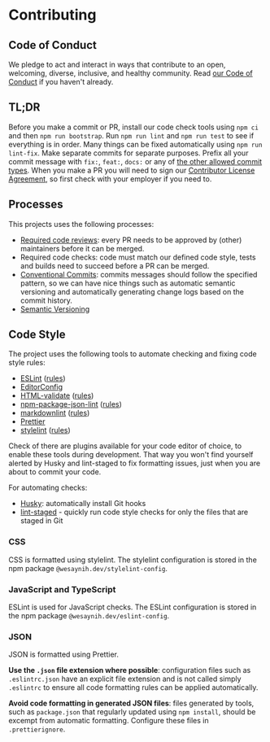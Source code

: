 # Contributing

## Code of Conduct

We pledge to act and interact in ways that contribute to an open, welcoming, diverse, inclusive, and healthy community. Read [our Code of Conduct](CODE_OF_CONDUCT.md) if you haven't already.

## TL;DR

Before you make a commit or PR, install our code check tools using `npm ci` and then `npm run bootstrap`. Run `npm run lint` and `npm run test` to see if everything is in order. Many things can be fixed automatically using `npm run lint-fix`. Make separate commits for separate purposes. Prefix all your commit message with `fix:`, `feat:`, `docs:` or any of [the other allowed commit types](https://github.com/angular/angular/blob/22b96b9/CONTRIBUTING.md#type). When you make a PR you will need to sign our [Contributor License Agreement](CLA.md), so first check with your employer if you need to.

## Processes

This projects uses the following processes:

- [Required code reviews](https://github.com/features/code-review/): every PR needs to be approved by (other) maintainers before it can be merged.
- Required code checks: code must match our defined code style, tests and builds need to succeed before a PR can be merged.
- [Conventional Commits](https://www.conventionalcommits.org/): commits messages should follow the specified pattern, so we can have nice things such as automatic semantic versioning and automatically generating change logs based on the commit history.
- [Semantic Versioning](https://semver.org)

## Code Style

The project uses the following tools to automate checking and fixing code style rules:

- [ESLint](https://eslint.org) ([rules](https://eslint.org/docs/rules/))
- [EditorConfig](https://editorconfig.org)
- [HTML-validate](https://html-validate.org) ([rules](https://html-validate.org/rules/index.html))
- [npm-package-json-lint](https://npmpackagejsonlint.org/) ([rules](https://npmpackagejsonlint.org/docs/en/rules))
- [markdownlint](https://github.com/DavidAnson/markdownlint) ([rules](https://github.com/DavidAnson/markdownlint#rules--aliases))
- [Prettier](https://prettier.io)
- [stylelint](https://stylelint.io/) ([rules](https://stylelint.io/user-guide/rules/list))

Check of there are plugins available for your code editor of choice, to enable these tools during development. That way you won't find yourself alerted by Husky and lint-staged to fix formatting issues, just when you are about to commit your code.

For automating checks:

- [Husky](https://github.com/typicode/husky): automatically install Git hooks
- [lint-staged](https://github.com/okonet/lint-staged) - quickly run code style checks for only the files that are staged in Git

### CSS

CSS is formatted using stylelint. The stylelint configuration is stored in the npm package `@wesaynih.dev/stylelint-config`.

### JavaScript and TypeScript

ESLint is used for JavaScript checks. The ESLint configuration is stored in the npm package `@wesaynih.dev/eslint-config`.

### JSON

JSON is formatted using Prettier.

**Use the `.json` file extension where possible**: configuration files such as `.eslintrc.json` have an explicit file extension and is not called simply `.eslintrc` to ensure all code formatting rules can be applied automatically.

**Avoid code formatting in generated JSON files**: files generated by tools, such as `package.json` that regularly updated using `npm install`, should be excempt from automatic formatting. Configure these files in `.prettierignore`.
